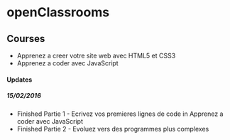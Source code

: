 # openClassrooms

## Courses
- Apprenez a creer votre site web avec HTML5 et CSS3
- Apprenez a coder avec JavaScript

#### Updates
##### 15/02/2016
- Finished Partie 1 - Ecrivez vos premieres lignes de code in Apprenez a coder avec JavaScript
- Finished Partie 2 - Evoluez vers des programmes plus complexes
